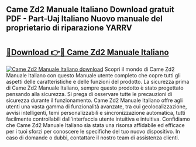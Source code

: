 ## Came Zd2 Manuale Italiano Download gratuit PDF - Part-Uaj Italiano Nuovo manuale del proprietario di riparazione YARRV

# <h2><a href="http://dffmcdp.blite.top/?on=Came+Zd2+Manuale+Italiano">🔗Download 👉🔴 Came Zd2 Manuale Italiano</a></h2>

[![Came Zd2 Manuale Italiano download](https://i.imgur.com/lujVjoI.png)](http://dffmcdp.blite.top/?on=Came+Zd2+Manuale+Italiano)
Scopri il mondo di Came Zd2 Manuale Italiano con questo Manuale utente completo che copre tutti gli aspetti delle caratteristiche e delle funzioni del prodotto. La sicurezza prima di Came Zd2 Manuale Italiano, sempre questo prodotto è stato progettato pensando alla sicurezza. Si prega di osservare tutte le precauzioni di sicurezza durante il funzionamento. Came Zd2 Manuale Italiano offre agli utenti una vasta gamma di funzionalità avanzate, tra cui geolocalizzazione, avvisi intelligenti, temi personalizzabili e sincronizzazione automatica, tutti facilmente controllabili dall'interfaccia utente intuitiva e intuitiva. Confidiamo che Came Zd2 Manuale Italiano sia stata una risorsa affidabile ed efficace per i tuoi sforzi per conoscere le specifiche del tuo nuovo dispositivo. In caso di domande o dubbi, contattare il nostro team di assistenza clienti.
